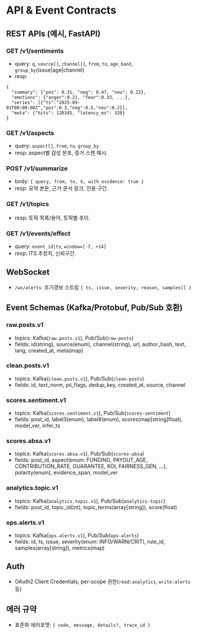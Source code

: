 # API & Event Contracts

## REST APIs (예시, FastAPI)

### GET /v1/sentiments
- query: `q`, `source[]`, `channel[]`, `from`, `to`, `age_band`, `group_by`(issue|age|channel)
- resp:
```
{
  "summary": {"pos": 0.31, "neg": 0.47, "neu": 0.22},
  "emotions": {"anger":0.21, "fear":0.33, ...},
  "series": [{"ts":"2025-09-01T00:00:00Z","pos":0.3,"neg":0.5,"neu":0.2}],
  "meta": {"hits": 120345, "latency_ms": 320}
}
```

### GET /v1/aspects
- query: `aspect[]`, `from`, `to`, `group_by`
- resp: aspect별 감성 분포, 증거 스팬 예시.

### POST /v1/summarize
- body: `{ query, from, to, k, with_evidence: true }`
- resp: 요약 본문, 근거 문서 링크, 인용 구간.

### GET /v1/topics
- resp: 토픽 목록/용어, 토픽별 추이.

### GET /v1/events/effect
- query: `event_id|ts`, `window=[-7, +14]`
- resp: ITS 추정치, 신뢰구간.

## WebSocket
- `/ws/alerts`: 조기경보 스트림 `{ ts, issue, severity, reason, samples[] }`

## Event Schemas (Kafka/Protobuf, Pub/Sub 호환)

### raw.posts.v1
- topics: Kafka(`raw.posts.v1`), Pub/Sub(`raw-posts`)
- fields: id(string), source(enum), channel(string), url, author_hash, text, lang, created_at, meta(map)

### clean.posts.v1
- topics: Kafka(`clean.posts.v1`), Pub/Sub(`clean-posts`)
- fields: id, text_norm, pii_flags, dedup_key, created_at, source, channel

### scores.sentiment.v1
- topics: Kafka(`scores.sentiment.v1`), Pub/Sub(`scores-sentiment`)
- fields: post_id, label3(enum), label8(enum), scores(map[string]float), model_ver, infer_ts

### scores.absa.v1
- topics: Kafka(`scores.absa.v1`), Pub/Sub(`scores-absa`)
- fields: post_id, aspect(enum: FUNDING, PAYOUT_AGE, CONTRIBUTION_RATE, GUARANTEE, ROI, FAIRNESS_GEN, ...), polarity(enum), evidence_span, model_ver

### analytics.topic.v1
- topics: Kafka(`analytics.topic.v1`), Pub/Sub(`analytics-topic`)
- fields: post_id, topic_id(int), topic_terms(array[string]), score(float)

### ops.alerts.v1
- topics: Kafka(`ops.alerts.v1`), Pub/Sub(`ops-alerts`)
- fields: id, ts, issue, severity(enum: INFO/WARN/CRIT), rule_id, samples(array[string]), metrics(map)

## Auth
- OAuth2 Client Credentials, per-scope 권한(`read:analytics`, `write:alerts` 등)

## 에러 규약
- 표준화 에러포맷: `{ code, message, details?, trace_id }`
